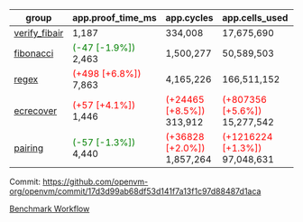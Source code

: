 | group | app.proof_time_ms | app.cycles | app.cells_used | leaf.proof_time_ms | leaf.cycles | leaf.cells_used |
| -- | -- | -- | -- | -- | -- | -- |
| [verify_fibair](https://github.com/openvm-org/openvm/blob/benchmark-results/benchmarks-pr/1646/verify_fibair-17d3d99ab68df53d141f7a13f1c97d88487d1aca.md) | 1,187 |  334,008 |  17,675,690 |- | - | - |
| [fibonacci](https://github.com/openvm-org/openvm/blob/benchmark-results/benchmarks-pr/1646/fibonacci-17d3d99ab68df53d141f7a13f1c97d88487d1aca.md) |<span style='color: green'>(-47 [-1.9%])</span> 2,463 |  1,500,277 |  50,589,503 |- | - | - |
| [regex](https://github.com/openvm-org/openvm/blob/benchmark-results/benchmarks-pr/1646/regex-17d3d99ab68df53d141f7a13f1c97d88487d1aca.md) |<span style='color: red'>(+498 [+6.8%])</span> 7,863 |  4,165,226 |  166,511,152 |- | - | - |
| [ecrecover](https://github.com/openvm-org/openvm/blob/benchmark-results/benchmarks-pr/1646/ecrecover-17d3d99ab68df53d141f7a13f1c97d88487d1aca.md) |<span style='color: red'>(+57 [+4.1%])</span> 1,446 | <span style='color: red'>(+24465 [+8.5%])</span> 313,912 | <span style='color: red'>(+807356 [+5.6%])</span> 15,277,542 |- | - | - |
| [pairing](https://github.com/openvm-org/openvm/blob/benchmark-results/benchmarks-pr/1646/pairing-17d3d99ab68df53d141f7a13f1c97d88487d1aca.md) |<span style='color: green'>(-57 [-1.3%])</span> 4,440 | <span style='color: red'>(+36828 [+2.0%])</span> 1,857,264 | <span style='color: red'>(+1216224 [+1.3%])</span> 97,048,631 |- | - | - |


Commit: https://github.com/openvm-org/openvm/commit/17d3d99ab68df53d141f7a13f1c97d88487d1aca

[Benchmark Workflow](https://github.com/openvm-org/openvm/actions/runs/15393471378)
